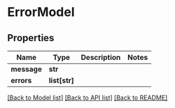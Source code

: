 # ErrorModel

## Properties
Name | Type | Description | Notes
------------ | ------------- | ------------- | -------------
**message** | **str** |  | 
**errors** | **list[str]** |  | 

[[Back to Model list]](../README.md#documentation-for-models) [[Back to API list]](../README.md#documentation-for-api-endpoints) [[Back to README]](../README.md)



